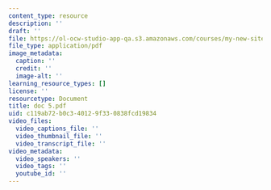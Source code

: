 ```yaml
---
content_type: resource
description: ''
draft: ''
file: https://ol-ocw-studio-app-qa.s3.amazonaws.com/courses/my-new-site/doc-5.pdf
file_type: application/pdf
image_metadata:
  caption: ''
  credit: ''
  image-alt: ''
learning_resource_types: []
license: ''
resourcetype: Document
title: doc 5.pdf
uid: c119ab72-b0c3-4012-9f33-0838fcd19834
video_files:
  video_captions_file: ''
  video_thumbnail_file: ''
  video_transcript_file: ''
video_metadata:
  video_speakers: ''
  video_tags: ''
  youtube_id: ''
---
```

